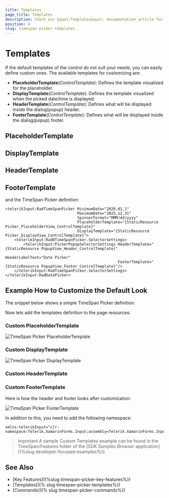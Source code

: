 ```yaml
---
title: Templates
page_title: Templates
description: Check our &quot;Templates&quot; documentation article for Telerik TimeSpan Picker for Xamarin control.
position: 4
slug: timespan-picker-templates
---
```


# Templates

If the default templates of the control do not suit your needs, you can easily define custom ones. The available templates for customizing are:

* **PlaceholderTemplate**(*ControlTemplate*): Defines the template visualized for the placeholder.  
* **DisplayTemplate**(*ControlTemplate*): Defines the template visualized when the picked date/time is displayed.
* **HeaderTemplate**(*ControlTemplate*): Defines what will be displayed inside the dialog(popup) header.
* **FooterTemplate**(*ControlTemplate*): Defines what will be displayed inside the dialog(popup) footer.

## PlaceholderTemplate

<snippet id='datepicker-placeholder-default-template' />

## DisplayTemplate

<snippet id='datepicker-display-default-template' />

## HeaderTemplate

<snippet id='datepicker-header-default-template' />

## FooterTemplate

<snippet id='datepicker-footer-default-template' />

and the TimeSpan Picker definition:

```XAML
<telerikInput:RadTimeSpanPicker MinimumDate="2020,01,1" 
	                            MaximumDate="2025,12,31"
	                            SpinnerFormat="MMM/dd/yyyy"
	                            PlaceholderTemplate="{StaticResource Picker_PlaceholderView_ControlTemplate}"
	                            DisplayTemplate="{StaticResource Picker_DisplayView_ControlTemplate}">
    <telerikInput:RadDTimeSpanPicker.SelectorSettings>
        <telerikInput:PickerPopupSelectorSettings HeaderTemplate="{StaticResource PopupView_Header_ControlTemplate}"
                                                  HeaderLabelText="Date Picker"
                                                  FooterTemplate="{StaticResource PopupView_Footer_ControlTemplate}"/>
    </telerikInput:RadTimeSpanPicker.SelectorSettings>
</telerikInput:RadDatePicker>
```

## Example How to Customize the Default Look

The snippet below shows a simple TimeSpan Picker definition:

<snippet id=' timespanpicker-custom-templates' />

Now lets add the templates definition to the page resources:

### Custom PlaceholderTemplate

<snippet id='timespanpicker-placeholder-template' />

![TimeSpan Picker PlaceholderTemplate](images/datepicker_placeholder_template.png)

### Custom DisplayTemplate

<snippet id='timespanpicker-display-template' />

![TimeSpan Picker DisplayTemplate](images/datepicker_display_template.png)

### Custom HeaderTemplate

<snippet id='timespanpicker-header-template' />

### Custom FooterTemplate

<snippet id='timespanpicker-footer-template' />

Here is how the header and footer looks after customization:

![TimaSpan Picker FooterTemplate](images/datepicker_header_footer_template.png)

In addition to this, you need to add the following namespace:

```XAML
xmlns:telerikInput="clr-namespace:Telerik.XamarinForms.Input;assembly=Telerik.XamarinForms.Input"
```

>important A sample Custom Templates example can be found in the TimeSpan/Features folder of the [SDK Samples Browser application]({%slug developer-focused-examples%}).

## See Also

- [Key Features]({%slug timespan-picker-key-features%})
- [Templates]({% slug timespan-picker-templates%})
- [Commands]({% slug timespan-picker-commands%})